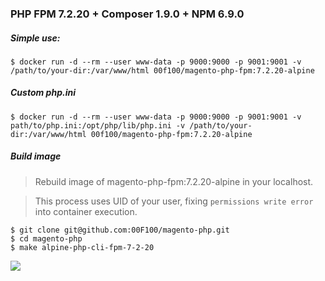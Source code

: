 ### PHP FPM 7.2.20 + Composer 1.9.0 + NPM 6.9.0

##### Simple use:
```
$ docker run -d --rm --user www-data -p 9000:9000 -p 9001:9001 -v /path/to/your-dir:/var/www/html 00f100/magento-php-fpm:7.2.20-alpine
```

##### Custom php.ini
```
$ docker run -d --rm --user www-data -p 9000:9000 -p 9001:9001 -v path/to/php.ini:/opt/php/lib/php.ini -v /path/to/your-dir:/var/www/html 00f100/magento-php-fpm:7.2.20-alpine
```

##### Build image

> Rebuild image of magento-php-fpm:7.2.20-alpine in your localhost.

> This process uses UID of your user, fixing `permissions write error` into container execution.

```
$ git clone git@github.com:00F100/magento-php.git
$ cd magento-php
$ make alpine-php-cli-fpm-7-2-20
```

![](console.png)